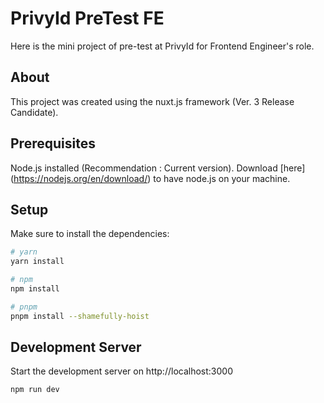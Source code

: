 # PrivyId PreTest FE

Here is the mini project of pre-test at PrivyId for Frontend Engineer's role.

## About

This project was created using the nuxt.js framework (Ver. 3 Release Candidate).

## Prerequisites

Node.js installed (Recommendation : Current version). Download [here] (https://nodejs.org/en/download/) to have node.js on your machine.

## Setup

Make sure to install the dependencies:

```bash
# yarn
yarn install

# npm
npm install

# pnpm
pnpm install --shamefully-hoist
```

## Development Server

Start the development server on http://localhost:3000

```bash
npm run dev
```